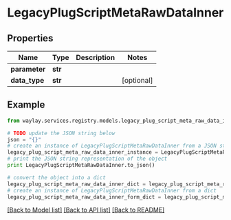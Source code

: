 # LegacyPlugScriptMetaRawDataInner


## Properties

Name | Type | Description | Notes
------------ | ------------- | ------------- | -------------
**parameter** | **str** |  | 
**data_type** | **str** |  | [optional] 

## Example

```python
from waylay.services.registry.models.legacy_plug_script_meta_raw_data_inner import LegacyPlugScriptMetaRawDataInner

# TODO update the JSON string below
json = "{}"
# create an instance of LegacyPlugScriptMetaRawDataInner from a JSON string
legacy_plug_script_meta_raw_data_inner_instance = LegacyPlugScriptMetaRawDataInner.from_json(json)
# print the JSON string representation of the object
print LegacyPlugScriptMetaRawDataInner.to_json()

# convert the object into a dict
legacy_plug_script_meta_raw_data_inner_dict = legacy_plug_script_meta_raw_data_inner_instance.to_dict()
# create an instance of LegacyPlugScriptMetaRawDataInner from a dict
legacy_plug_script_meta_raw_data_inner_form_dict = legacy_plug_script_meta_raw_data_inner.from_dict(legacy_plug_script_meta_raw_data_inner_dict)
```
[[Back to Model list]](../README.md#documentation-for-models) [[Back to API list]](../README.md#documentation-for-api-endpoints) [[Back to README]](../README.md)



